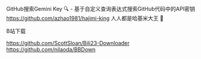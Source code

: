 GitHub搜索Gemini Key 🔍 - 基于自定义查询表达式搜索GitHub代码中的API密钥
https://github.com/azhao1981/hajimi-king
人人都是哈基米大王 👑

B站下载

https://github.com/ScottSloan/Bili23-Downloader
https://github.com/nilaoda/BBDown
